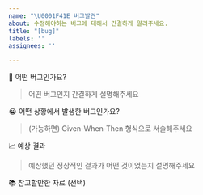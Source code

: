 ```yaml
---
name: "\U0001F41E 버그발견"
about: 수정해야하는 버그에 대해서 간결하게 알려주세요.
title: "[bug]"
labels: ''
assignees: ''

---
```


🚨 어떤 버그인가요?

> 어떤 버그인지 간결하게 설명해주세요

😭 어떤 상황에서 발생한 버그인가요?

> (가능하면) Given-When-Then 형식으로 서술해주세요

📈 예상 결과

> 예상했던 정상적인 결과가 어떤 것이었는지 설명해주세요

📚 참고할만한 자료 (선택)
